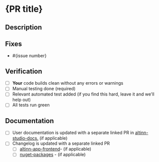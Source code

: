 <!-- Thank you for contributing to Altinn:) We know this isn't the fun part, but please make sure you follow our [contributing guidelines](../../CONTRIBUTING.md) and put the same effort into the pull request as you did into the code and it should soon find it's way to master. -->

# {PR title}
<!-- Summary of the changes (max 80 characters) -->


## Description

<!-- Longer desription -->

## Fixes
- #{issue number}

## Verification
- [ ] **Your** code builds clean without any errors or warnings
- [ ] Manual testing done (required)
- [ ] Relevant automated test added (if you find this hard, leave it and we'll help out)
- [ ] All tests run green

## Documentation
- [ ] User documentation is updated with a separate linked PR in [altinn-studio-docs.](https://github.com/Altinn/altinn-studio-docs) (if applicable)
- [ ] Changelog is updated with a separate linked PR 
  - [ ] [altinn-app-frontend](https://docs.altinn.studio/community/changelog/app-frontend/)- (if applicable)
  - [ ] [nuget-packages](https://docs.altinn.studio/community/changelog/app-nuget/) - (if applicable)
